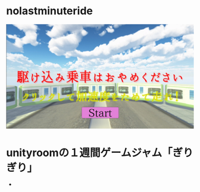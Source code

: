 # nolastminuteride
[![Title](Image/Giri_Title.jpg)](nolastminuteride/WebGL)

# unityroomの１週間ゲームジャム「ぎりぎり」
 - 
